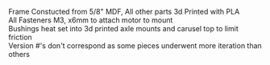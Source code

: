 Frame Constucted from 5/8" MDF, All other parts 3d Printed with PLA  
All Fasteners M3, x6mm to attach motor to mount  
Bushings heat set into 3d printed axle mounts and carusel top to limit friction  
Version #'s don't correspond as some pieces underwent more iteration than others
